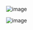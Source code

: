 ![image](https://user-images.githubusercontent.com/57552973/217597462-cda692df-a87e-47e0-be90-d491e3f05e10.png)




![image](https://user-images.githubusercontent.com/57552973/217597500-293dfed0-3c65-4bca-8c6e-3ec876a5f14c.png)
